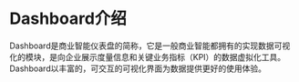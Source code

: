 # Dashboard介绍

Dashboard是商业智能仪表盘的简称，它是一般商业智能都拥有的实现数据可视化的模块，是向企业展示度量信息和关键业务指标（KPI）的数据虚拟化工具。Dashboard以丰富的，可交互的可视化界面为数据提供更好的使用体验。